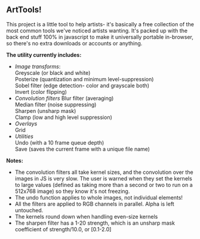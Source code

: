 
<h2> ArtTools!</h2>
This project is a little tool to help artists- it's basically a free collection of the most common tools we've noticed artists wanting. It's packed up with the back end stuff 100% in javascript to make it universally portable in-browser, so there's no extra downloads or accounts or anything.

**The utility currently includes:**
  - _Image transforms_:<br/>
    Greyscale (or black and white)<br/>
    Posterize (quantization and minimum level-suppression)<br/>
    Sobel filter (edge detection- color and grayscale both)<br/>
    Invert (color flipping)<br/>
  - _Convolution filters_
    Blur filter (averaging)<br/>
    Median filter (noise suppressing)<br/>
    Sharpen (unsharp mask)<br/>
    Clamp (low and high level suppression)<br/>
  - _Overlays_<br/>
    Grid<br/>
  - _Utilities_<br/>
    Undo (with a 10 frame queue depth)<br/>
    Save (saves the current frame with a unique file name)<br/>

**Notes:**
- The convolution filters all take kernel sizes, and the convolution over the images in JS is very slow. The user is warned when they set the kernels to large values (defined as taking more than a second or two to run on a 512x768 image) so they know it's not freezing.
- The undo function applies to whole images, not individual elements!
- All the filters are applied to RGB channels in parallel. Alpha is left untouched.
- The kernels round down when handling even-size kernels
- The sharpen filter has a 1-20 strength, which is an unsharp mask coefficient of strength/10.0, or [0.1-2.0]
   
